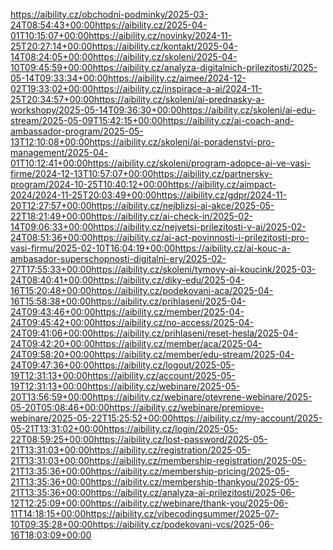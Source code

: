 https://aibility.cz/obchodni-podminky/2025-03-24T08:54:43+00:00https://aibility.cz/2025-04-01T10:15:07+00:00https://aibility.cz/novinky/2024-11-25T20:27:14+00:00https://aibility.cz/kontakt/2025-04-14T08:24:05+00:00https://aibility.cz/skoleni/2025-04-10T09:45:59+00:00https://aibility.cz/analyza-digitalnich-prilezitosti/2025-05-14T09:33:34+00:00https://aibility.cz/aimee/2024-12-02T19:33:02+00:00https://aibility.cz/inspirace-a-ai/2024-11-25T20:34:57+00:00https://aibility.cz/skoleni/ai-prednasky-a-workshopy/2025-05-14T09:36:30+00:00https://aibility.cz/skoleni/ai-edu-stream/2025-05-09T15:42:15+00:00https://aibility.cz/ai-coach-and-ambassador-program/2025-05-13T12:10:08+00:00https://aibility.cz/skoleni/ai-poradenstvi-pro-management/2025-04-01T10:12:41+00:00https://aibility.cz/skoleni/program-adopce-ai-ve-vasi-firme/2024-12-13T10:57:07+00:00https://aibility.cz/partnersky-program/2024-10-25T10:40:12+00:00https://aibility.cz/aimpact-2024/2024-11-25T20:03:49+00:00https://aibility.cz/gdpr/2024-11-20T12:27:57+00:00https://aibility.cz/nejblizsi-ai-akce/2025-05-22T18:21:49+00:00https://aibility.cz/ai-check-in/2025-02-14T09:06:33+00:00https://aibility.cz/nejvetsi-prilezitosti-v-ai/2025-02-24T08:51:36+00:00https://aibility.cz/ai-act-povinnosti-i-prilezitosti-pro-vasi-firmu/2025-02-10T16:04:19+00:00https://aibility.cz/ai-kouc-a-ambasador-superschopnosti-digitalni-ery/2025-02-27T17:55:33+00:00https://aibility.cz/skoleni/tymovy-ai-koucink/2025-03-24T08:40:41+00:00https://aibility.cz/diky-edu/2025-04-16T15:20:48+00:00https://aibility.cz/podekovani-aca/2025-04-16T15:58:38+00:00https://aibility.cz/prihlaseni/2025-04-24T09:43:46+00:00https://aibility.cz/member/2025-04-24T09:45:42+00:00https://aibility.cz/no-access/2025-04-24T09:41:06+00:00https://aibility.cz/prihlaseni/reset-hesla/2025-04-24T09:42:20+00:00https://aibility.cz/member/aca/2025-04-24T09:58:20+00:00https://aibility.cz/member/edu-stream/2025-04-24T09:47:36+00:00https://aibility.cz/logout/2025-05-19T12:31:13+00:00https://aibility.cz/account/2025-05-19T12:31:13+00:00https://aibility.cz/webinare/2025-05-20T13:56:59+00:00https://aibility.cz/webinare/otevrene-webinare/2025-05-20T05:08:46+00:00https://aibility.cz/webinare/premiove-webinare/2025-05-22T15:25:52+00:00https://aibility.cz/my-account/2025-05-21T13:31:02+00:00https://aibility.cz/login/2025-05-22T08:59:25+00:00https://aibility.cz/lost-password/2025-05-21T13:31:03+00:00https://aibility.cz/registration/2025-05-21T13:31:03+00:00https://aibility.cz/membership-registration/2025-05-21T13:35:36+00:00https://aibility.cz/membership-pricing/2025-05-21T13:35:36+00:00https://aibility.cz/membership-thankyou/2025-05-21T13:35:36+00:00https://aibility.cz/analyza-ai-prilezitosti/2025-06-12T12:25:09+00:00https://aibility.cz/webinare/thank-you/2025-06-11T14:18:15+00:00https://aibility.cz/vibecodingsummer/2025-07-10T09:35:28+00:00https://aibility.cz/podekovani-vcs/2025-06-16T18:03:09+00:00